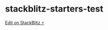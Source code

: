 # stackblitz-starters-test

[Edit on StackBlitz ⚡️](https://stackblitz.com/edit/stackblitz-starters-dp27r1)